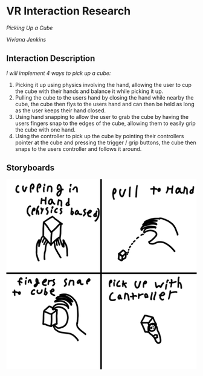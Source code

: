 # VR Interaction Research
*Picking Up a Cube*

*Viviana Jenkins*

## Interaction Description

*I will implement 4 ways to pick up a cube:*
1. Picking it up using physics involving the hand, allowing the user to cup the cube with their hands and balance it while picking it up.
2. Pulling the cube to the users hand by closing the hand while nearby the cube, the cube then flys to the users hand and can then be held as long as the user keeps their hand closed.
3. Using hand snapping to allow the user to grab the cube by having the users fingers snap to the edges of the cube, allowing them to easily grip the cube with one hand.
4. Using the controller to pick up the cube by pointing their controllers pointer at the cube and pressing the trigger / grip buttons, the cube then snaps to the users controller and follows it around.

## Storyboards

![Example Diagram](IMG_0086.PNG)

